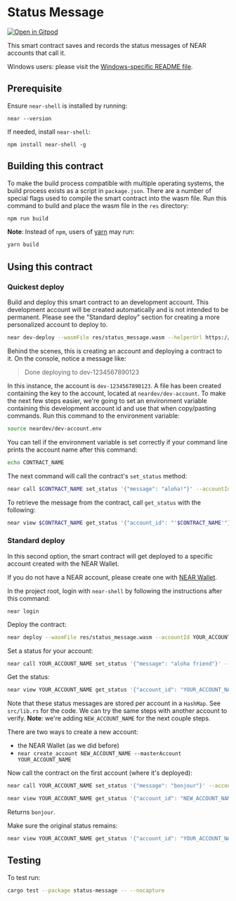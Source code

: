 Status Message
==============

[![Open in Gitpod](https://gitpod.io/button/open-in-gitpod.svg)](https://gitpod.io/#https://github.com/near-examples/rust-status-message)

<!-- MAGIC COMMENT: DO NOT DELETE! Everything above this line is hidden on NEAR Examples page -->

This smart contract saves and records the status messages of NEAR accounts that call it.

Windows users: please visit the [Windows-specific README file](README-Windows.md).

## Prerequisite
Ensure `near-shell` is installed by running:

```
near --version
```

If needed, install `near-shell`:

```
npm install near-shell -g
```

## Building this contract
To make the build process compatible with multiple operating systems, the build process exists as a script in `package.json`.
There are a number of special flags used to compile the smart contract into the wasm file.
Run this command to build and place the wasm file in the `res` directory:
```bash
npm run build
```

**Note**: Instead of `npm`, users of [yarn](https://yarnpkg.com) may run:
```bash
yarn build
```

## Using this contract

### Quickest deploy
Build and deploy this smart contract to an development account. This development account will be created automatically and is not intended to be permanent. Please see the "Standard deploy" section for creating a more personalized account to deploy to.

```bash
near dev-deploy --wasmFile res/status_message.wasm --helperUrl https://near-contract-helper.onrender.com
```

Behind the scenes, this is creating an account and deploying a contract to it. On the console, notice a message like:

>Done deploying to dev-1234567890123

In this instance, the account is `dev-1234567890123`. A file has been created containing the key to the account, located at `neardev/dev-account`. To make the next few steps easier, we're going to set an environment variable containing this development account id and use that when copy/pasting commands.
Run this command to the environment variable:

```bash
source neardev/dev-account.env
```

You can tell if the environment variable is set correctly if your command line prints the account name after this command:
```bash
echo CONTRACT_NAME
```

The next command will call the contract's `set_status` method:

```bash
near call $CONTRACT_NAME set_status '{"message": "aloha!"}' --accountId $CONTRACT_NAME
```

To retrieve the message from the contract, call `get_status` with the following:

```bash
near view $CONTRACT_NAME get_status '{"account_id": "'$CONTRACT_NAME'"}' --accountId $CONTRACT_NAME
```

### Standard deploy
In this second option, the smart contract will get deployed to a specific account created with the NEAR Wallet.

If you do not have a NEAR account, please create one with [NEAR Wallet](https://wallet.nearprotocol.com).

In the project root, login with `near-shell` by following the instructions after this command:

```
near login
```

Deploy the contract:

```bash
near deploy --wasmFile res/status_message.wasm --accountId YOUR_ACCOUNT_NAME
```

Set a status for your account:

```bash
near call YOUR_ACCOUNT_NAME set_status '{"message": "aloha friend"}' --accountId YOUR_ACCOUNT_NAME
```

Get the status:

```bash
near view YOUR_ACCOUNT_NAME get_status '{"account_id": "YOUR_ACCOUNT_NAME"}'
```

Note that these status messages are stored per account in a `HashMap`. See `src/lib.rs` for the code. We can try the same steps with another account to verify.
**Note**: we're adding `NEW_ACCOUNT_NAME` for the next couple steps.

There are two ways to create a new account:
 - the NEAR Wallet (as we did before)
 - `near create_account NEW_ACCOUNT_NAME --masterAccount YOUR_ACCOUNT_NAME`

Now call the contract on the first account (where it's deployed):

```bash
near call YOUR_ACCOUNT_NAME set_status '{"message": "bonjour"}' --accountId NEW_ACCOUNT_NAME
```

```bash
near view YOUR_ACCOUNT_NAME get_status '{"account_id": "NEW_ACCOUNT_NAME"}'
```

Returns `bonjour`.

Make sure the original status remains:

```bash
near view YOUR_ACCOUNT_NAME get_status '{"account_id": "YOUR_ACCOUNT_NAME"}'
```

## Testing
To test run:
```bash
cargo test --package status-message -- --nocapture
```
